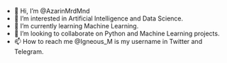 - 👋 Hi, I’m @AzarinMrdMnd
- 👀 I’m interested in Artificial Intelligence and Data Science.
- 🌱 I’m currently learning Machine Learning.
- 💞️ I’m looking to collaborate on Python and Machine Learning projects.
- 📫 How to reach me @Igneous_M is my username in Twitter and Telegram.

<!---
AzarinMrdMnd/AzarinMrdMnd is a ✨ special ✨ repository because its `README.md` (this file) appears on your GitHub profile.
You can click the Preview link to take a look at your changes.
--->
